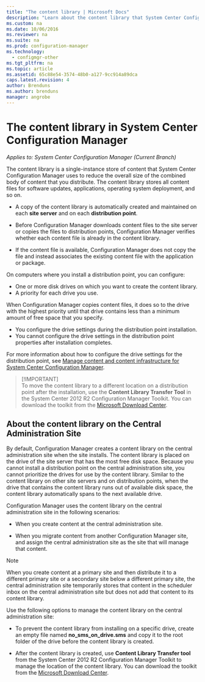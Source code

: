 ```yaml
---
title: "The content library | Microsoft Docs"
description: "Learn about the content library that System Center Configuration Manager uses to reduce the overall size of distributed content."
ms.custom: na
ms.date: 10/06/2016
ms.reviewer: na
ms.suite: na
ms.prod: configuration-manager
ms.technology:
  - configmgr-other
ms.tgt_pltfrm: na
ms.topic: article
ms.assetid: 65c88e54-3574-48b0-a127-9cc914a89dca
caps.latest.revision: 4
author: Brendunsms.author: brendunsmanager: angrobe
---
```

# The content library in System Center Configuration Manager*Applies to: System Center Configuration Manager (Current Branch)*
The content library is a single-instance store of content that System Center Configuration Manager uses to reduce the overall size of the combined body of content that you distribute. The content library stores all content files for software updates, applications, operating system deployment, and so on.

 - A copy of the content library is automatically created and maintained on each **site server** and on each **distribution point**.

 - Before Configuration Manager downloads content files to the site server or copies the files to distribution points, Configuration Manager verifies whether each content file is already in the content library.
 - If the content file is available, Configuration Manager does not copy the file and instead associates the existing content file with the application or package.

On computers where you install a distribution point, you can configure:
- One or more disk drives on which you want to create the content library.
- A priority for each drive you use.

When Configuration Manager copies content files, it does so to the drive with the highest priority until that drive contains less than a minimum amount of free space that you specify.
- You configure the drive settings during the distribution point installation.
- You cannot configure the drive settings in the distribution point properties after installation completes.


For more information about how to configure the drive settings for the distribution point, see [Manage content and content infrastructure for System Center Configuration Manager](../../../core/servers/deploy/configure/manage-content-and-content-infrastructure.md).  


>  [!IMPORTANT]  
>  To move the content library to a different location on a distribution point after the installation, use the **Content Library Transfer Tool** in the System Center 2012 R2 Configuration Manager Toolkit. You can download the toolkit from the [Microsoft Download Center](http://go.microsoft.com/fwlink/?LinkId=279566).  

## About the content library on the Central Administration Site  
 By default, Configuration Manager creates a content library on the central administration site when the site installs. The content library is placed on the drive of the site server that has the most free disk space. Because you cannot install a distribution point on the central administration site, you cannot prioritize the drives for use by the content library. Similar to the content library on other site servers and on distribution points, when the drive that contains the content library runs out of available disk space, the content library automatically spans to the next available drive.  

 Configuration Manager uses the content library on the central administration site in the following scenarios:  

-   When you create content at the central administration site.  

-   When you migrate content from another Configuration Manager site, and assign the central administration site as the site that will manage that content.  

> [!NOTE]  
>  When you create content at a primary site and then distribute it to a different primary site or a secondary site below a different primary site, the central administration site temporarily stores that content in the scheduler inbox on the central administration site but does not add that content to its content library.  

 Use the following options to manage the content library on the central administration site:  

-   To prevent the content library from installing on a specific drive, create an empty file named **no_sms_on_drive.sms** and copy it to the root folder of the drive before the content library is created.  

-   After the content library is created, use **Content Library Transfer tool** from the System Center 2012 R2 Configuration Manager Toolkit to manage the location of the content library. You can download the toolkit from the [Microsoft Download Center](http://go.microsoft.com/fwlink/?LinkId=279566).  
